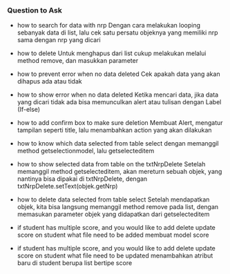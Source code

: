 ### Question to Ask

- how to search for data with nrp
  Dengan cara melakukan looping sebanyak data di list, lalu cek satu persatu objeknya yang memiliki nrp sama dengan nrp yang dicari

- how to delete
  Untuk menghapus dari list cukup melakukan melalui method remove, dan masukkan parameter

- how to prevent error when no data deleted
  Cek apakah data yang akan dihapus ada atau tidak

- how to show error when no data deleted
  Ketika mencari data, jika data yang dicari tidak ada bisa memunculkan alert atau tulisan dengan Label (If-else)

- how to add confirm box to make sure deletion
  Membuat Alert, mengatur tampilan seperti title, lalu menambahkan action yang akan dilakukan

- how to know which data selected from table select
  dengan memanggil method getselectionmodel, lalu getselecteditem

- how to show selected data from table on the txtNrpDelete
  Setelah memanggil method getselecteditem, akan mereturn sebuah objek, yang nantinya bisa dipakai di txtNrpDelete, dengan txtNrpDelete.setText(objek.getNrp)

- how to delete data selected from table select
  Setelah mendapatkan objek, kita bisa langsung memanggil method remove pada list, dengan memasukan parameter objek yang didapatkan dari getselecteditem

- if student has multiple score, and you would like to add delete update score on student what file need to be added
  membuat model score

- if student has multiple score, and you would like to add delete update score on student what file need to be updated
  menambahkan atribut baru di student berupa list bertipe score

